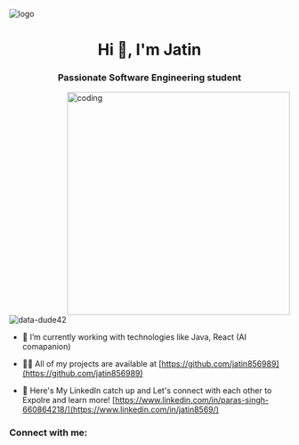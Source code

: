![logo](https://github.com/data-dude42/data-dude42/blob/main/banner01)
<h1 align="center">Hi 👋, I'm Jatin </h1>
<h3 align="center">Passionate Software Engineering student</h3>
<img align="right" alt="coding" width="400" src="https://cdn.dribbble.com/users/1059583/screenshots/4171367/coding-freak.gif"
<p align="left"> <img src="https://komarev.com/ghpvc/?username=data-dude42&label=Profile%20views&color=0e75b6&style=flat" alt="data-dude42" /> </p>

- 🌱 I’m currently working with technologies like Java, React (AI comapanion)

- 👨‍💻 All of my projects are available at [https://github.com/jatin856989](https://github.com/jatin856989)

- 📝 Here's My LinkedIn catch up and Let's connect with each other to Expolre and learn more! [https://www.linkedin.com/in/paras-singh-660864218/](https://www.linkedin.com/in/jatin8569/)


<h3 align="left">Connect with me:</h3>
<p align="left">
<a href="https://linkedin.com/in/jatin8569" tar
